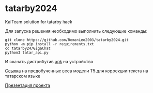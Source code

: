 # tatarby2024
KaiTeam solution for tatarby hack

Для запуска решения необходимо выполнить следующие команды: <br />
```
git clone https://github.com/RomanLeo2003/tatarby2024.git
python -m pip install -r requirements.txt
cd tatarby24/GigaChat
python3 tatar_api.py
```
И скачать дистрибутив [apk](https://drive.google.com/drive/folders/1P9AXr7lbhULPEj4hipPdy9Bb2AjQr5Zz?usp=sharing) на устройство <br />

[Ссылка](https://drive.google.com/drive/folders/103oZRm-PICc205rjFdeBwpKyYdZX2FaD) на предобученные веса модели T5 для коррекции текста на татарском языке

[Презентация проекта](https://docs.google.com/presentation/d/1DvFyaWVlgxG40gNToUgavgM3xMvaC1NDh7lPnk8mstE/edit#slide=id.g2de2ee8a943_2_75)
